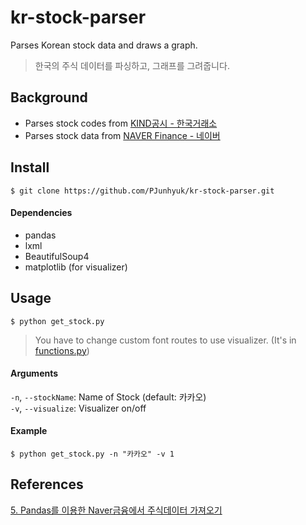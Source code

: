 # kr-stock-parser

Parses Korean stock data and draws a graph.  
> 한국의 주식 데이터를 파싱하고, 그래프를 그려줍니다.  

## Background

- Parses stock codes from [KIND공시 - 한국거래소](http://kind.krx.co.kr/)  
- Parses stock data from [NAVER Finance - 네이버](http://finance.naver.com)  

## Install  
`$ git clone https://github.com/PJunhyuk/kr-stock-parser.git`

#### Dependencies

- pandas  
- lxml  
- BeautifulSoup4  
- matplotlib (for visualizer)

## Usage  
`$ python get_stock.py`

> You have to change custom font routes to use visualizer. (It's in [functions.py](https://github.com/PJunhyuk/kr-stock-parser/blob/master/functions.py))  

#### Arguments

`-n`, `--stockName`: Name of Stock (default: 카카오)  
`-v`, `--visualize`: Visualizer on/off  

#### Example

`$ python get_stock.py -n "카카오" -v 1`

## References

[5. Pandas를 이용한 Naver금융에서 주식데이터 가져오기](http://excelsior-cjh.tistory.com/109)  
